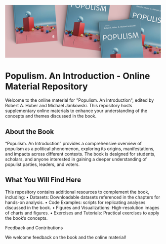 ![Populism. An Introduction](banner.jpg)

# Populism. An Introduction - Online Material Repository

Welcome to the online material for "Populism. An Introduction", edited by Robert A. Huber and Michael Jankowski. This repository hosts supplementary online materials to enhance your understanding of the concepts and themes discussed in the book.

## About the Book

“Populism. An Introduction” provides a comprehensive overview of populism as a political phenomenon, exploring its origins, manifestations, and impacts across different contexts. The book is designed for students, scholars, and anyone interested in gaining a deeper understanding of populist parties, leaders, and voters.

## What You Will Find Here

This repository contains additional resources to complement the book, including:
	•	Datasets: Downloadable datasets referenced in the chapters for hands-on analysis.
	•	Code Examples: scripts for replicating analyses discussed in the book.
	•	Figures and Visualizations: High-resolution images of charts and figures.
	•	Exercises and Tutorials: Practical exercises to apply the book’s concepts.

Feedback and Contributions

We welcome feedback on the book and the online material!
